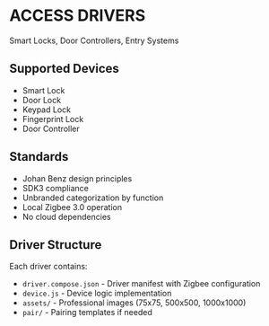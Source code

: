 # ACCESS DRIVERS

Smart Locks, Door Controllers, Entry Systems

## Supported Devices
- Smart Lock
- Door Lock
- Keypad Lock
- Fingerprint Lock
- Door Controller

## Standards
- Johan Benz design principles
- SDK3 compliance
- Unbranded categorization by function
- Local Zigbee 3.0 operation
- No cloud dependencies

## Driver Structure
Each driver contains:
- `driver.compose.json` - Driver manifest with Zigbee configuration
- `device.js` - Device logic implementation  
- `assets/` - Professional images (75x75, 500x500, 1000x1000)
- `pair/` - Pairing templates if needed
